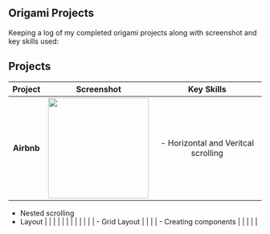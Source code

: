 ## Origami Projects
 
Keeping a log of my completed origami projects along with screenshot and key skills used: 


## Projects

|    Project        |       Screenshot        |         Key Skills                    |       
|:-----------------:|:-----------------------:|:-------------------------------------:|
|  **Airbnb**       | <img src="https://user-images.githubusercontent.com/77584099/119475813-60d69200-bd45-11eb-8eef-522d5d0f6ab8.png" width="200px"> |  - Horizontal and Veritcal scrolling 
- Nested scrolling 
- Layout 
|
|                   |                         |                    |
|                   |                         |                              |
|                   |                         |  - Grid Layout                        |
|                   |                         |  - Creating components                |
|                   |                         |                                       |
